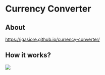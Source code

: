 # Currency Converter
## About
https://jgasiore.github.io/currency-converter/
## How it works?
![](https://i.postimg.cc/HLyNpKg8/GIF.gif)
